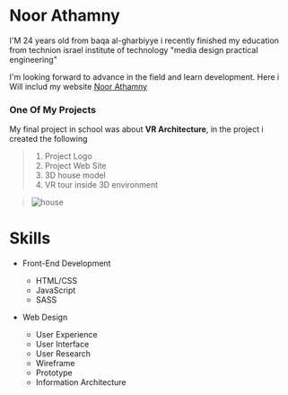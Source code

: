 # Noor Athamny

I'M 24 years old from baqa al-gharbiyye i recently finished my education from technion israel institute of technology "media design practical engineering"

I'm looking forward to advance in the field and learn development.
Here i Will includ my website [Noor Athamny](https://athamnynoor.com/)

### One Of My Projects
My final project in school was about **VR Architecture**, in the project i created the following

> 1. Project Logo
> 2. Project Web Site
> 3. 3D house model
> 4. VR tour inside 3D environment

> ![house](https://mir-s3-cdn-cf.behance.net/project_modules/max_1200/23d618185720279.6636356337f5c.jpg)

# Skills

* Front-End Development
   * HTML/CSS
   * JavaScript
   * SASS
 
* Web Design
   * User Experience
   * User Interface
   * User Research
   * Wireframe
   * Prototype
   * Information Architecture
 
